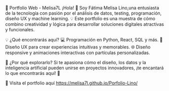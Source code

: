 🚀 Portfolio Web - Melisa7L
¡Hola! 👋 Soy Fátima Melisa Lino,una entusiasta de la tecnología con pasión por el análisis de datos, testing, programación, diseño UX y machine learning. 💡 Este portfolio es una muestra de cómo combino creatividad y lógica para desarrollar soluciones digitales atractivas y funcionales.

💡 ¿Qué encontrarás aquí?
💻 Programación en Python, React, SQL y más.
🎨 Diseño UX para crear experiencias intuitivas y memorables.
🌐 Diseño responsive y animaciones interactivas con partículas personalizadas.

🎯 ¿Por qué explorarlo?
Si te apasiona cómo el diseño, los datos y la inteligencia artificial pueden unirse en proyectos innovadores, ¡te encantará lo que encontrarás aquí! 🚀

🔗 Visita el portfolio aquí
https://melisa7l.github.io/Porfolio-Lino/
